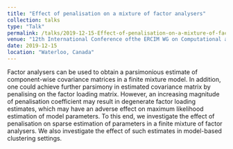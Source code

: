 ```yaml
---
title: "Effect of penalisation on a mixture of factor analysers"
collection: talks
type: "Talk"
permalink: /talks/2019-12-15-Effect-of-penalisation-on-a-mixture-of-factor-analysers
venue: "12th International Conference ofthe ERCIM WG on Computational and Methodological Statistics (CMStatistics 2019)"
date: 2019-12-15
location: "Waterloo, Canada"
---
```


Factor analysers can be used to obtain a parsimonious estimate of component-wise covariance matrices in a finite mixture model. 
In addition, one could achieve further parsimony in estimated covariance matrix by penalising on the factor loading matrix.
However, an increasing magnitude of penalisation coefficient may result in degenerate factor loading estimates, which may have an adverse effect on maximum likelihood estimation of model parameters. 
To this end, we investigate the effect of penalisation on sparse estimation of parameters in a finite mixture of factor analysers. 
We also investigate the effect of such estimates in model-based clustering settings.

